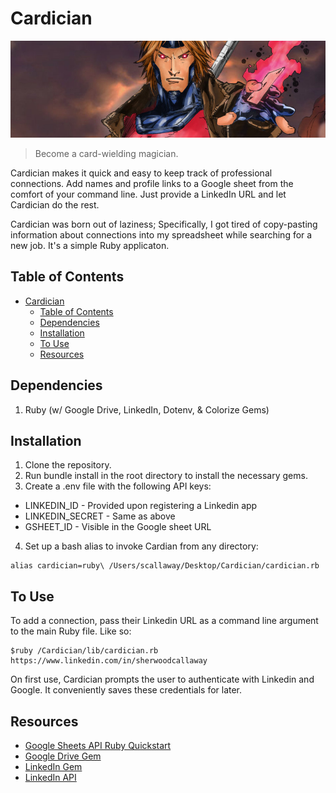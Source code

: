 # Cardician

![alt text](https://github.com/shcallaway/cardician/blob/master/assets/gambit.jpg)

> Become a card-wielding magician.

Cardician makes it quick and easy to keep track of professional connections. Add names and profile links to a Google sheet from the comfort of your command line. Just provide a LinkedIn URL and let Cardician do the rest. 

Cardician was born out of laziness; Specifically, I got tired of copy-pasting information about connections into my spreadsheet while searching for a new job. It's a simple Ruby applicaton. 

## Table of Contents

- [Cardician](#)
    - [Table of Contents](#)
    - [Dependencies](#)
    - [Installation](#)
    - [To Use](#)
    - [Resources](#)

## Dependencies

1. Ruby (w/ Google Drive, LinkedIn, Dotenv, & Colorize Gems)

## Installation

1. Clone the repository.
2. Run bundle install in the root directory to install the necessary gems.
3. Create a .env file with the following API keys:

* LINKEDIN_ID - Provided upon registering a Linkedin app
* LINKEDIN_SECRET - Same as above
* GSHEET_ID - Visible in the Google sheet URL

4. Set up a bash alias to invoke Cardian from any directory:

```
alias cardician=ruby\ /Users/scallaway/Desktop/Cardician/cardician.rb
```

## To Use

To add a connection, pass their Linkedin URL as a command line argument to the main Ruby file. Like so:

```
$ruby /Cardician/lib/cardician.rb https://www.linkedin.com/in/sherwoodcallaway
```

On first use, Cardician prompts the user to authenticate with Linkedin and Google. It conveniently saves these credentials for later.

## Resources

* [Google Sheets API Ruby Quickstart](https://developers.google.com/sheets/quickstart/ruby)
* [Google Drive Gem](https://github.com/gimite/google-drive-ruby)
* [LinkedIn Gem](https://github.com/hexgnu/linkedin)
* [LinkedIn API](https://developer.linkedin.com/docs/oauth2)
